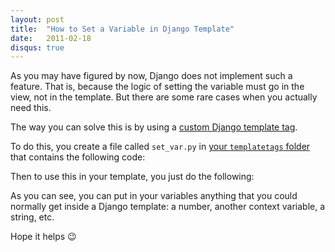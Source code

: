 ```yaml
---
layout: post
title:  "How to Set a Variable in Django Template"
date:   2011-02-18
disqus: true
---
```


As you may have figured by now, Django does not implement such a feature. That is, because the logic of setting the variable must go in the view, not in the template. But there are some rare cases when you actually need this.

The way you can solve this is by using a [custom Django template tag](https://docs.djangoproject.com/en/2.1/howto/custom-template-tags/#writing-custom-template-tags).

To do this, you create a file called `set_var.py` in [your `templatetags` folder](https://docs.djangoproject.com/en/2.1/howto/custom-template-tags/#code-layout) that contains the following code:

<script src="https://gist.github.com/surdu/c9970da44dcaef6b18fee40dfcbabcd3.js"></script>

Then to use this in your template, you just do the following:

<script src="https://gist.github.com/surdu/fe0e1b48661541d29156798be462f428.js"></script>

As you can see, you can put in your variables anything that you could normally get inside a Django template: a number, another context variable, a string, etc.

Hope it helps 😉
